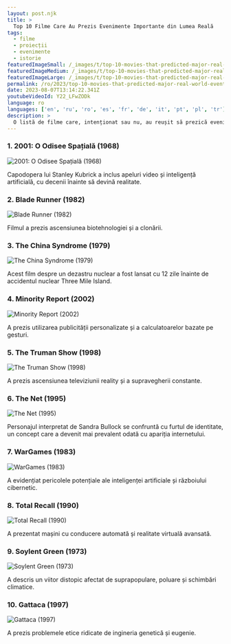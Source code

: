 ```yaml
---
layout: post.njk
title: >
  Top 10 Filme Care Au Prezis Evenimente Importante din Lumea Reală
tags:
  - filme
  - proiecții
  - evenimente
  - istorie
featuredImageSmall: /_images/t/top-10-movies-that-predicted-major-real-world-events-cover-ro-small.webp
featuredImageMedium: /_images/t/top-10-movies-that-predicted-major-real-world-events-cover-ro-medium.webp
featuredImageLarge: /_images/t/top-10-movies-that-predicted-major-real-world-events-cover-ro-large.webp
permalink: /ro/2023/top-10-movies-that-predicted-major-real-world-events.html
date: 2023-08-07T13:14:22.341Z
youtubeVideoId: Y22_LFwZODk
language: ro
languages: ['en', 'ru', 'ro', 'es', 'fr', 'de', 'it', 'pt', 'pl', 'tr']
description: >
  O listă de filme care, intenționat sau nu, au reușit să prezică evenimente majore din lumea reală cu ani sau chiar decenii înainte să se întâmple.
---
```


### 1. 2001: O Odisee Spațială (1968)

![2001: O Odisee Spațială (1968)](/_images/9/912983c57701a2331eb938e37325edaa-medium.webp)

Capodopera lui Stanley Kubrick a inclus apeluri video și inteligență artificială, cu decenii înainte să devină realitate.

### 2. Blade Runner (1982)

![Blade Runner (1982)](/_images/5/5ba0319dc60e6f239d7bf797bb5178c3-medium.webp)

Filmul a prezis ascensiunea biotehnologiei și a clonării.

### 3. The China Syndrome (1979)

![The China Syndrome (1979)](/_images/b/bc018f6d813ff6f4a7d16de71c71dad3-medium.webp)

Acest film despre un dezastru nuclear a fost lansat cu 12 zile înainte de accidentul nuclear Three Mile Island.

### 4. Minority Report (2002)

![Minority Report (2002)](/_images/8/84e4a1beccb02a589be4a3ee9924a640-medium.webp)

A prezis utilizarea publicității personalizate și a calculatoarelor bazate pe gesturi.

### 5. The Truman Show (1998)

![The Truman Show (1998)](/_images/3/376386bd13859bf22588a9ad45933728-medium.webp)

A prezis ascensiunea televiziunii reality și a supravegherii constante.

### 6. The Net (1995)

![The Net (1995)](/_images/9/9fc490c2a3cacd890dfa3ddfa60bc111-medium.webp)

Personajul interpretat de Sandra Bullock se confruntă cu furtul de identitate, un concept care a devenit mai prevalent odată cu apariția internetului.

### 7. WarGames (1983)

![WarGames (1983)](/_images/b/b780699bc73be6b4d2ff1b9d95fe1f78-medium.webp)

A evidențiat pericolele potențiale ale inteligenței artificiale și războiului cibernetic.

### 8. Total Recall (1990)

![Total Recall (1990)](/_images/d/dca55b019e4ea8b8912051059febcc48-medium.webp)

A prezentat mașini cu conducere automată și realitate virtuală avansată.

### 9. Soylent Green (1973)

![Soylent Green (1973)](/_images/7/7fdf04abf01391f6567834dd59fcc2cf-medium.webp)

A descris un viitor distopic afectat de suprapopulare, poluare și schimbări climatice.

### 10. Gattaca (1997)

![Gattaca (1997)](/_images/1/126aa0dca9a4735d92031dbfab34ce9b-medium.webp)

A prezis problemele etice ridicate de ingineria genetică și eugenie.

